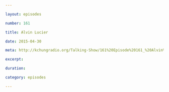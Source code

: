 ```yaml
---

layout: episodes

number: 161

title: Alvin Lucier

date: 2015-04-30

meta: http://kchungradio.org/Talking-Show/161%20Episode%20161_%20Alvin%20Lucier.mp3

excerpt:

duration:

category: episodes

---
```


